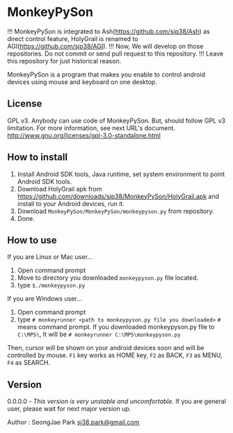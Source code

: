 MonkeyPySon
===========

!!! MonkeyPySon is integrated to Ash(https://github.com/sjp38/Ash) as direct control feature, HolyGrail is renamed to AGI(https://github.com/sjp38/AGI).
!!! Now, We will develop on those repositories. Do not commit or send pull request to this repository.
!!! Leave this repository for just historical reason.

MonkeyPySon is a program that makes you enable to control android devices using mouse and keyboard on one desktop.

License
-------
GPL v3.
Anybody can use code of MonkeyPySon. But, should follow GPL v3 limitation.
For more information, see next URL's document.
http://www.gnu.org/licenses/gpl-3.0-standalone.html

How to install
--------------
1. Install Android SDK tools, Java runtime, set system environment to point Android SDK tools.
2. Download HolyGrail apk from https://github.com/downloads/sjp38/MonkeyPySon/HolyGrail.apk and install to your Android devices, run it.
3. Download `MonkeyPySon/MonkeyPySon/monkeypyson.py` from repository.
4. Done.

How to use
----------
If you are Linux or Mac user...

 1. Open command prompt
 2. Move to directory you downloaded `monkeypyson.py` file located.
 3. type `$./monkeypyson.py`
 
If you are Windows user...

 1. Open command prompt
 2. type `# monkeyrunner <path to monkeypyson.py file you downloaded>`
        `#` means command prompt. If you downloaded monkeypyson.py file to `C:\MPS\`, It will be `# monkeyrunner C:\MPS\monkeypyson.py`

Then, cursor will be shown on your android devices soon and will be controlled by mouse.
`F1` key works as HOME key, `F2` as BACK, `F3` as MENU, `F4` as SEARCH.


Version
-------
0.0.0.0 - 
*This version is very unstable and uncomfortable.*
If you are general user, please wait for next major version up.

Author : SeongJae Park <sj38.park@gmail.com>

